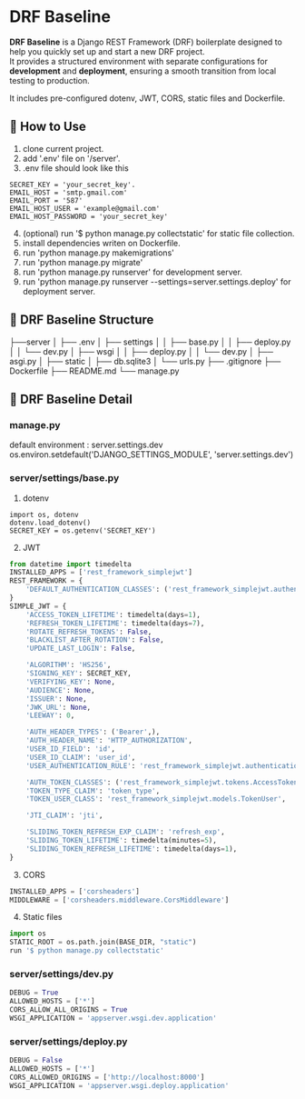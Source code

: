 # DRF Baseline

**DRF Baseline** is a Django REST Framework (DRF) boilerplate designed to help you quickly set up and start a new DRF project.  
It provides a structured environment with separate configurations for **development** and **deployment**, ensuring a smooth transition from local testing to production.

It includes pre-configured dotenv, JWT, CORS, static files and Dockerfile.


## 📌 How to Use

1. clone current project.
2. add '.env' file on '/server'.
3. .env file should look like this
```env
SECRET_KEY = 'your_secret_key'.
EMAIL_HOST = 'smtp.gmail.com'
EMAIL_PORT = '587'
EMAIL_HOST_USER = 'example@gmail.com'
EMAIL_HOST_PASSWORD = 'your_secret_key'
```
4. (optional) run '$ python manage.py collectstatic' for static file collection.
5. install dependencies writen on Dockerfile.
6. run 'python manage.py makemigrations'
7. run 'python manage.py migrate'
8. run 'python manage.py runserver' for development server.
9. run 'python manage.py runserver --settings=server.settings.deploy' for deployment server.


## 📌 DRF Baseline Structure

├──server
│   ├── .env
│   ├── settings
│   │   ├── base.py
│   │   ├── deploy.py
│   │   └── dev.py
│   ├── wsgi
│   │   ├── deploy.py
│   │   └── dev.py
│   ├── asgi.py
│   ├── static
│   ├── db.sqlite3
│   └── urls.py
├── .gitignore
├── Dockerfile
├── README.md
└── manage.py


## 📌 DRF Baseline Detail

### manage.py

default environment : server.settings.dev
os.environ.setdefault('DJANGO_SETTINGS_MODULE', 'server.settings.dev')


### server/settings/base.py

1. dotenv
```env
import os, dotenv
dotenv.load_dotenv()
SECRET_KEY = os.getenv('SECRET_KEY')
```

2. JWT
```python
from datetime import timedelta
INSTALLED_APPS = ['rest_framework_simplejwt']
REST_FRAMEWORK = {
    'DEFAULT_AUTHENTICATION_CLASSES': ('rest_framework_simplejwt.authentication.JWTAuthentication')     # JWT
}
SIMPLE_JWT = {
    'ACCESS_TOKEN_LIFETIME': timedelta(days=1),
    'REFRESH_TOKEN_LIFETIME': timedelta(days=7),
    'ROTATE_REFRESH_TOKENS': False,
    'BLACKLIST_AFTER_ROTATION': False,
    'UPDATE_LAST_LOGIN': False,

    'ALGORITHM': 'HS256',
    'SIGNING_KEY': SECRET_KEY,
    'VERIFYING_KEY': None,
    'AUDIENCE': None,
    'ISSUER': None,
    'JWK_URL': None,
    'LEEWAY': 0,

    'AUTH_HEADER_TYPES': ('Bearer',),
    'AUTH_HEADER_NAME': 'HTTP_AUTHORIZATION',
    'USER_ID_FIELD': 'id',
    'USER_ID_CLAIM': 'user_id',
    'USER_AUTHENTICATION_RULE': 'rest_framework_simplejwt.authentication.default_user_authentication_rule',

    'AUTH_TOKEN_CLASSES': ('rest_framework_simplejwt.tokens.AccessToken',),
    'TOKEN_TYPE_CLAIM': 'token_type',
    'TOKEN_USER_CLASS': 'rest_framework_simplejwt.models.TokenUser',

    'JTI_CLAIM': 'jti',

    'SLIDING_TOKEN_REFRESH_EXP_CLAIM': 'refresh_exp',
    'SLIDING_TOKEN_LIFETIME': timedelta(minutes=5),
    'SLIDING_TOKEN_REFRESH_LIFETIME': timedelta(days=1),
}
```

3. CORS
```python
INSTALLED_APPS = ['corsheaders']
MIDDLEWARE = ['corsheaders.middleware.CorsMiddleware']
```

4. Static files
```python
import os
STATIC_ROOT = os.path.join(BASE_DIR, "static")
run '$ python manage.py collectstatic'
```


### server/settings/dev.py

```python
DEBUG = True
ALLOWED_HOSTS = ['*']
CORS_ALLOW_ALL_ORIGINS = True
WSGI_APPLICATION = 'appserver.wsgi.dev.application'
```


### server/settings/deploy.py

```python
DEBUG = False
ALLOWED_HOSTS = ['*']
CORS_ALLOWED_ORIGINS = ['http://localhost:8000']
WSGI_APPLICATION = 'appserver.wsgi.deploy.application'
```